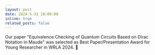 ```yaml
---
layout: post
date: 2024-5-31 10:00:00
inline: true
related_posts: false
---
```


Our paper "Equivalence Checking of Quantum Circuits Based on Dirac Notation in Maude" was selected as Best Paper/Presentation Award for Young Researcher in WRLA 2024. :tada: